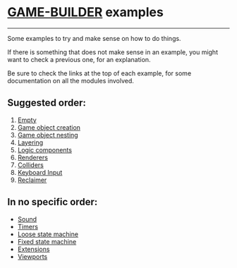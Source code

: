 # [GAME-BUILDER][game-builder] examples
---------------------------------------

Some examples to try and make sense on how to do things.

If there is something that does not make sense in an example,
you might want to check a previous one, for an explanation.

Be sure to check the links at the top of each example,
for some documentation on all the modules involved.

Suggested order: 
----------------

1. [Empty][empty]	
2. [Game object creation][game_object_creation]
3. [Game object nesting][game_object_nesting]
4. [Layering][layering]
5. [Logic components][logic_components]
6. [Renderers][renderers]
8. [Colliders][colliders]
9. [Keyboard Input][keyboard]
10. [Reclaimer][reclaimer]

In no specific order:
---------------------

- [Sound][sound]
- [Timers][timers]
- [Loose state machine][loose_state_machine]
- [Fixed state machine][fixed_state_machine]
- [Extensions][extensions]
- [Viewports][viewports]


[game-builder]: http://diegomarquez.github.io/game-builder
[empty]: ./empty/main.html
[game_object_creation]: ./game_object_creation/main.html
[game_object_nesting]: ./game_object_nesting/main.html
[layering]: ./layering/main.html
[logic_components]: ./logic_components/main.html
[renderers]: ./renderers/main.html
[colliders]: ./colliders/main.html
[keyboard]: ./keyboard/main.html
[reclaimer]: ./reclaimer/main.html

[sound]: ./sound/main.html
[timers]: ./timers/main.html
[loose_state_machine]: ./loose_state_machine/main.html
[fixed_state_machine]: ./fixed_state_machine/main.html
[extensions]: ./extensions/main.html
[viewports]: ./viewports/main.html